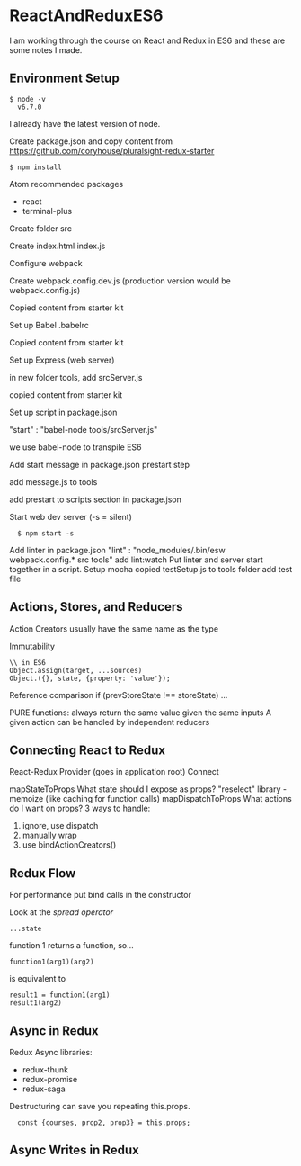 # ReactAndReduxES6

I am working through the course on React and Redux in ES6 and these are some notes I made.

## Environment Setup
```
$ node -v
  v6.7.0
```
I already have the latest version of node.

Create package.json and copy content from https://github.com/coryhouse/pluralsight-redux-starter
```
$ npm install
```

Atom recommended packages 
  * react
  * terminal-plus

Create folder src

Create index.html index.js

Configure webpack

Create webpack.config.dev.js (production version would be webpack.config.js)

Copied content from starter kit

Set up Babel .babelrc

Copied content from starter kit

Set up Express (web server)

in new folder tools, add srcServer.js

copied content from starter kit

Set up script in package.json

"start" : "babel-node tools/srcServer.js"

we use babel-node to transpile ES6

Add start message in package.json prestart step

add message.js to tools

add prestart to scripts section in package.json  

Start web dev server (-s = silent)
```
  $ npm start -s
```
Add linter in package.json 
  "lint" : "node_modules/.bin/esw webpack.config.* src tools"
  add lint:watch
Put linter and server start together in a script.
Setup mocha 
  copied testSetup.js to tools folder
  add test file

## Actions, Stores, and Reducers
Action Creators usually have the same name as the type

Immutability
```
\\ in ES6 
Object.assign(target, ...sources)
Object.({}, state, {property: 'value'});
```
Reference comparison if (prevStoreState !== storeState) ...

PURE functions: always return the same value given the same inputs
A given action can  be handled by independent reducers

## Connecting React to Redux
React-Redux
Provider (goes in application root)
Connect

mapStateToProps What state should I expose as props?
"reselect" library - memoize (like caching for function calls)
mapDispatchToProps What actions do I want on props?
 3 ways to handle:
 1. ignore, use dispatch
 2. manually wrap
 3. use bindActionCreators()

## Redux Flow

For performance put bind calls in the constructor

Look at the *spread operator*
```
...state 
```

function 1 returns a function, so...
```
function1(arg1)(arg2)
```
is equivalent to 
```
result1 = function1(arg1)
result1(arg2)
```

## Async in Redux
Redux Async libraries:
  * redux-thunk
  * redux-promise 
  * redux-saga
  
Destructuring can save you repeating this.props.
```
  const {courses, prop2, prop3} = this.props;
```

## Async Writes in Redux





